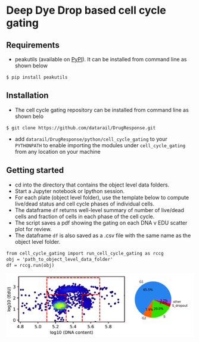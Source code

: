 # Deep Dye Drop based cell cycle gating

## Requirements
* peakutils (available on [PyPI](https://pypi.python.org/pypi/PeakUtils)). It can be installed from command line as shown below
```
$ pip install peakutils
```
## Installation
* The cell cycle gating repository can be installed from command line as shown belo
```
$ git clone https://github.com/datarail/DrugResponse.git
```
* add `datarail/DrugResponse/python/cell_cycle_gating` to your `PYTHONPATH` to enable importing the modules under `cell_cycle_gating` from any location on your machine

## Getting started
* cd into the directory that contains the object level data folders. 
* Start a Jupyter notebook or Ipython session.
* For each plate (object level folder), use the template below to compute live/dead status and cell cycle phases of individual cells.
* The dataframe `df` returns well-level summary of number of live/dead cells and fraction of cells in each phase of the cell cycle.
* The script saves a pdf showing the gating on each DNA v EDU scatter plot for review. 
* The dataframe `df` is also saved as a .csv file with the same name as the object level folder.
``` 
from cell_cycle_gating import run_cell_cycle_gating as rccg
obj = 'path_to_object_level_data_folder'
df = rccg.run(obj)
```    

![Alt text](example_plots/example_plot.jpg?raw=true "Title")
